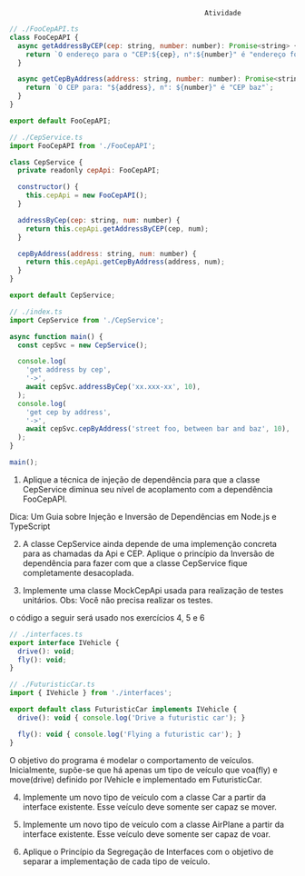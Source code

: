                                                     Atividade


```js
// ./FooCepAPI.ts
class FooCepAPI {
  async getAddressByCEP(cep: string, number: number): Promise<string> {
    return `O endereço para o "CEP:${cep}, n°:${number}" é "endereço foo"`;
  }

  async getCepByAddress(address: string, number: number): Promise<string> {
    return `O CEP para: "${address}, n°: ${number}" é "CEP baz"`;
  }
}

export default FooCepAPI;
```
```js
// ./CepService.ts
import FooCepAPI from './FooCepAPI';

class CepService {
  private readonly cepApi: FooCepAPI;

  constructor() {
    this.cepApi = new FooCepAPI();
  }

  addressByCep(cep: string, num: number) {
    return this.cepApi.getAddressByCEP(cep, num);
  }

  cepByAddress(address: string, num: number) {
    return this.cepApi.getCepByAddress(address, num);
  }
}

export default CepService;
```
```js
// ./index.ts
import CepService from './CepService';

async function main() {
  const cepSvc = new CepService();

  console.log(
    'get address by cep', 
    '->', 
    await cepSvc.addressByCep('xx.xxx-xx', 10),
  );
  console.log(
    'get cep by address', 
    '->', 
    await cepSvc.cepByAddress('street foo, between bar and baz', 10),
  );
}

main();
```
1. Aplique a técnica de injeção de dependência para que a classe CepService diminua seu nível de acoplamento com a dependência FooCepAPI.

Dica: Um Guia sobre Injeção e Inversão de Dependências em Node.js e TypeScript

2. A classe CepService ainda depende de uma implemenção concreta para as chamadas da Api e CEP. Aplique o princípio da Inversão de dependência para fazer com que a classe CepService fique completamente desacoplada.

3. Implemente uma classe MockCepApi usada para realização de testes unitários. Obs: Você não precisa realizar os testes.

o código a seguir será usado nos exercícios 4, 5 e 6

```js
// ./interfaces.ts
export interface IVehicle {
  drive(): void;
  fly(): void;
}
```
```js
// ./FuturisticCar.ts
import { IVehicle } from './interfaces';

export default class FuturisticCar implements IVehicle {
  drive(): void { console.log('Drive a futuristic car'); }

  fly(): void { console.log('Flying a futuristic car'); }
}

```

O objetivo do programa é modelar o comportamento de veículos. Inicialmente, supõe-se que há apenas um tipo de veículo que voa(fly) e move(drive) definido por IVehicle e implementado em FuturisticCar.

4. Implemente um novo tipo de veículo com a classe Car a partir da interface existente. Esse veículo deve somente ser capaz se mover.

5. Implemente um novo tipo de veículo com a classe AirPlane a partir da interface existente. Esse veículo deve somente ser capaz de voar.

6. Aplique o Princípio da Segregação de Interfaces com o objetivo de separar a implementação de cada tipo de veículo.

